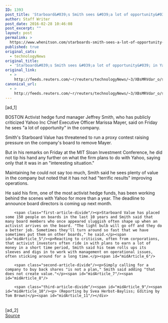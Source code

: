 ```yaml
---
ID: 1393
post_title: 'Starboard&#039;s Smith sees &#039;a lot of opportunity&#039; in Yahoo'
author: Staff Writer
post_date: 2016-02-28 10:46:08
post_excerpt: ""
layout: post
permalink: >
  https://www.whenitson.com/starboards-smith-sees-a-lot-of-opportunity-in-yahoo/
published: true
original_cats:
  - technologyNews
original_title:
  - 'Starboard&#039;s Smith sees &#039;a lot of opportunity&#039; in Yahoo'
original_link:
  - >
    http://feeds.reuters.com/~r/reuters/technologyNews/~3/XBsMRVdar_o/story01.htm
canonical_url:
  - >
    http://feeds.reuters.com/~r/reuters/technologyNews/~3/XBsMRVdar_o/story01.htm
---
```

 [ad_1]
<br><div id="articleText">
<span id="midArticle_start"/>

<span class="focusParagraph" readability="5"><p><span class="articleLocation">BOSTON</span> Activist hedge fund manager Jeffrey Smith, who has publicly criticized Yahoo Inc Chief Executive Officer Marissa Mayer, said on Friday he sees "a lot of opportunity" in the company.</p></span><span id="midArticle_0"/><p>Smith's Starboard Value has threatened to run a proxy contest raising pressure on the company's board to remove Mayer.</p><span id="midArticle_1"/><p>But in his remarks on Friday at the MIT Sloan Investment Conference, he did not tip his hand any further on what the firm plans to do with Yahoo, saying only that it was in an "interesting situation."</p><span id="midArticle_2"/><p>Maintaining he could not say too much, Smith said he sees plenty of value in the company but noted that it has not had "terrific results" improving operations.</p><span id="midArticle_3"/><p>He said his firm, one of the most activist hedge funds, has been working behind the scenes with Yahoo for more than a year. The deadline to announce board directors is coming up next month.</p><span id="midArticle_4"/>
        
        <span class="first-article-divide"/><p>Starboard Value has placed some 150 people on boards in the last 10 years and Smith said that many board members who once appeared sluggish often shape up when an activist arrives on the board. "The light bulb will go off and they do a better job. Sometimes they'll turn around so fast that we have sometimes put them on other boards," he said.</p><span id="midArticle_5"/><p>Reacting to criticism, often from corporations, that activist investors often ride in with plans to earn a lot of money in a short time period, Smith said his team rolls ups its sleeves and digs in to work with management on operational issues, often sticking around for a long time.</p><span id="midArticle_6"/>
        
        <span class="second-article-divide"/><p>Simply calling for a company to buy back shares "is not a plan," Smith said adding "that does not create value."</p><span id="midArticle_7"/><span id="midArticle_8"/>
        
        <span class="third-article-divide"/><span id="midArticle_9"/><span id="midArticle_10"/><p> (Reporting by Svea Herbst-Bayliss; Editing by Tom Brown)</p><span id="midArticle_11"/></div>
<br>[ad_2]
<br><a href="http://feeds.reuters.com/~r/reuters/technologyNews/~3/XBsMRVdar_o/story01.htm">Source </a>
